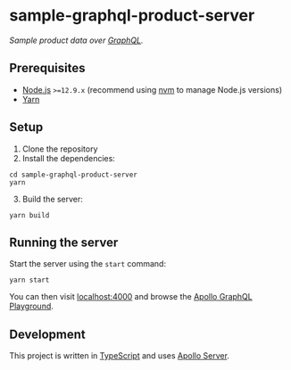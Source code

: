 # sample-graphql-product-server

_Sample product data over [GraphQL](https://graphql.org)._

## Prerequisites

* [Node.js](https://nodejs.org/en/) `>=12.9.x` (recommend using
  [nvm](https://github.com/nvm-sh/nvm/) to manage Node.js versions)
* [Yarn](https://yarnpkg.com/en/)

## Setup

1. Clone the repository
2. Install the dependencies:

  ```shell
  cd sample-graphql-product-server
  yarn
  ```
3. Build the server:

  ```shell
  yarn build
  ```

## Running the server

Start the server using the `start` command:

```shell
yarn start
```

You can then visit [localhost:4000](http://localhost:4000) and browse the
[Apollo GraphQL Playground](https://www.apollographql.com/docs/apollo-server/features/graphql-playground/).

## Development

This project is written in [TypeScript](https://www.typescriptlang.org) and uses
[Apollo Server](https://www.apollographql.com/docs/apollo-server/).

